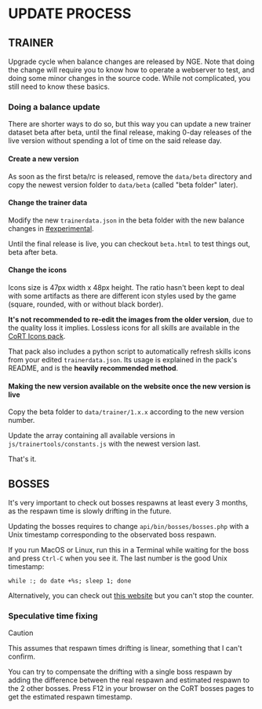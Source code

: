 # UPDATE PROCESS


## TRAINER

Upgrade cycle when balance changes are released by NGE. Note that doing the
change will require you to know how to operate a webserver to test, and doing
some minor changes in the source code. While not complicated, you still need to
know these basics.

### Doing a balance update

There are shorter ways to do so, but this way you can update a new trainer
dataset beta after beta, until the final release, making 0-day releases of the
live version without spending a lot of time on the said release day.

#### Create a new version

As soon as the first beta/rc is released, remove the `data/beta` directory and
copy the newest version folder to `data/beta` (called "beta folder" later).

#### Change the trainer data

Modify the new `trainerdata.json` in the beta folder with the new balance
changes in [#experimental](https://discord.com/channels/542061814704373782/542403024417456138).

Until the final release is live, you can checkout `beta.html` to test things
out, beta after beta.

#### Change the icons

Icons size is 47px width x 48px height. The ratio hasn't been kept to deal with
some artifacts as there are different icon styles used by the game (square, rounded,
with or without black border).

**It's not recommended to re-edit the images from the older version**, due to the
quality loss it implies. Lossless icons for all skills are available in the
[CoRT Icons pack](https://github.com/mascaldotfr/CoRT/releases).

That pack also includes a python script to automatically refresh skills icons from
your edited `trainerdata.json`. Its usage is explained in the pack's README, and
is the **heavily recommended method**.

#### Making the new version available on the website once the new version is live

Copy the beta folder to `data/trainer/1.x.x` according to the new version number.

Update the array containing all available versions in
`js/trainertools/constants.js` with the newest version last.

That's it.


## BOSSES

It's very important to check out bosses respawns at least every 3 months, as
the respawn time is slowly drifting in the future.

Updating the bosses requires to change `api/bin/bosses/bosses.php` with a Unix
timestamp corresponding to the observated boss respawn.

If you run MacOS or Linux, run this in a Terminal while waiting for the boss
and press `Ctrl-C` when you see it. The last number is the good Unix timestamp:

```shell
while :; do date +%s; sleep 1; done
```

Alternatively, you can check out [this website](https://time.is/Unix_time) but
you can't stop the counter.

### Speculative time fixing

> [!CAUTION]
> This assumes that respawn times drifting is linear, something that I can't
> confirm.

You can try to compensate the drifting with a single boss respawn by adding the
difference between the real respawn and estimated respawn to the 2 other
bosses. Press F12 in your browser on the CoRT bosses pages to get the estimated
respawn timestamp.
